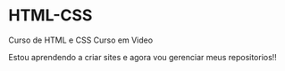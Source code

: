 # HTML-CSS
 Curso de HTML e CSS Curso em Video

Estou aprendendo a criar sites e agora vou gerenciar meus repositorios!!